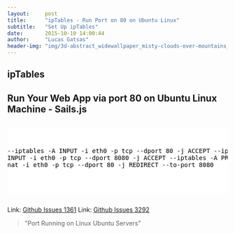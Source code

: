 ```yaml
---
layout:     post
title:      "ipTables - Run Port on 80 on Ubuntu Linux"
subtitle:   "Set Up ipTables"
date:       2015-10-10 14:00:44
author:     "Lucas Gatsas"
header-img: "img/3d-abstract_widewallpaper_misty-clouds-over-mountains_57245.jpg"
---
```

<h2 class="section-heading">ipTables</h2>

<h2 class="section-heading">Run Your Web App via port 80 on Ubuntu Linux Machine - Sails.js</h2>



<div style="overflow:auto; height=200; width=100%;">
<pre style="color:black;background:white;"><pre>

--iptables -A INPUT -i eth0 -p tcp --dport 80 -j ACCEPT
--iptables -A INPUT -i eth0 -p tcp --dport 8080 -j ACCEPT
--iptables -A PREROUTING -t nat -i eth0 -p tcp --dport 80 -j REDIRECT --to-port 8080

</pre></pre></div> 



<!--

<a href="{{ site.baseurl }}/img/p-4.png">
    <img src="{{ site.baseurl }}/img/p-4.png" alt="Lucas Gatsas lucas gatsas" title="lucas gatsas Lucas Gatsas"  style="width:100%">
</a>


--> 




Link: <a href="https://github.com/balderdashy/sails/issues/1361" target="_blank"> Github Issues 1361</a> 
Link: <a href="https://github.com/balderdashy/sails/issues/3292" target="_blank"> Github Issues 3292</a> 



<blockquote>
"Port Running on Linux Ubuntu Servers"
</blockquote>

